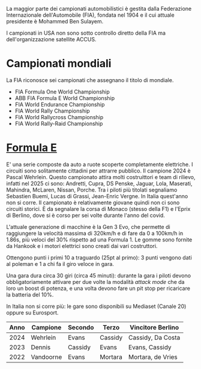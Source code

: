 La maggior parte dei campionati automobilistici è gestita dalla Federazione Internazionale dell'Automobile (FIA), fondata nel 1904 e il cui attuale presidente è Mohammed Ben Sulayem.

I campionati in USA non sono sotto controllo diretto della FIA ma dell'organizzazione satellite ACCUS.

# Campionati mondiali
La FIA riconosce sei campionati che assegnano il titolo di mondiale.
- FIA Formula One World Championship
- ABB FIA Formula E World Championship
- FIA World Endurance Championship
- FIA World Rally Championship
- FIA World Rallycross Championship
- FIA World Rally-Raid Championship

# [Formula E](https://www.fiaformulae.com/it)
E' una serie composte da auto a ruote scoperte completamente elettriche. I circuiti sono solitamente cittadini per attrarre pubblico. Il campione 2024 è Pascal Wehrlein. Questo campionato attira molti costruittori e team di rilievo, infatti nel 2025 ci sono: Andretti, Cupra, DS Penske, Jaguar, Lola, Maserati, Mahindra, McLaren, Nissan, Porche. Tra i piloti più titolati segnaliamo Sebastien Buemi, Lucas di Grassi, Jean-Enric Vergne. In Italia quest'anno non si corre. Il campionato è relativamente giovane quindi non ci sono circuiti storici. È da segnalare la corsa di Monaco (stesso della F1) e l'Eprix di Berlino, dove si è corso per sei volte durante l'anno del covid.

L'attuale generazione di macchine è la Gen 3 Evo, che permette di raggiungere la velocità massima di 320km/h e di fare da 0 a 100km/h in 1.86s, più veloci del 30% rispetto ad una Formula 1. Le gomme sono fornite da Hankook e i motori elettrici sono creati dai vari costruttori.

Ottengono punti i primi 10 a traguardo (25pt al primo): 3 punti vengono dati al poleman e 1 a chi fa il giro veloce in gara.

Una gara dura circa 30 giri (circa 45 minuti): durante la gara i piloti devono obbligatoriamente attivare per due volte la modalità *attack mode* che da loro un boost di potenza, e una volta devono fare un pit stop per ricaricare la batteria del 10%.

In Italia non si corre più: le gare sono disponibili su Mediaset (Canale 20) oppure su Eurosport.

Anno | Campione | Secondo | Terzo | Vincitore Berlino |
---- | -------- | ------- | ----- | ----------------- |
2024 | Wehrlein | Evans | Cassidy | Cassidy, Da Costa
2023 | Dennis | Cassidy | Evans | Evans, Cassidy
2022 | Vandoorne | Evans | Mortara | Mortara, de Vries
